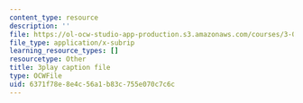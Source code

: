 ```yaml
---
content_type: resource
description: ''
file: https://ol-ocw-studio-app-production.s3.amazonaws.com/courses/3-091sc-introduction-to-solid-state-chemistry-fall-2010/6371f78e8e4c56a1b83c755e070c7c6c_malCa9kI7Ag.vtt
file_type: application/x-subrip
learning_resource_types: []
resourcetype: Other
title: 3play caption file
type: OCWFile
uid: 6371f78e-8e4c-56a1-b83c-755e070c7c6c
---
```

